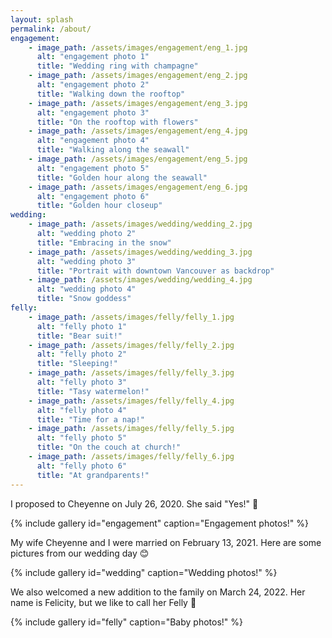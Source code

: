 ```yaml
---
layout: splash
permalink: /about/
engagement:
    - image_path: /assets/images/engagement/eng_1.jpg
      alt: "engagement photo 1"
      title: "Wedding ring with champagne"
    - image_path: /assets/images/engagement/eng_2.jpg
      alt: "engagement photo 2"
      title: "Walking down the rooftop"
    - image_path: /assets/images/engagement/eng_3.jpg
      alt: "engagement photo 3"
      title: "On the rooftop with flowers"
    - image_path: /assets/images/engagement/eng_4.jpg
      alt: "engagement photo 4"
      title: "Walking along the seawall"   
    - image_path: /assets/images/engagement/eng_5.jpg
      alt: "engagement photo 5"
      title: "Golden hour along the seawall"
    - image_path: /assets/images/engagement/eng_6.jpg
      alt: "engagement photo 6"
      title: "Golden hour closeup"
wedding:
    - image_path: /assets/images/wedding/wedding_2.jpg
      alt: "wedding photo 2"
      title: "Embracing in the snow"              
    - image_path: /assets/images/wedding/wedding_3.jpg
      alt: "wedding photo 3"
      title: "Portrait with downtown Vancouver as backdrop"
    - image_path: /assets/images/wedding/wedding_4.jpg
      alt: "wedding photo 4"
      title: "Snow goddess" 
felly:
    - image_path: /assets/images/felly/felly_1.jpg
      alt: "felly photo 1"
      title: "Bear suit!"
    - image_path: /assets/images/felly/felly_2.jpg
      alt: "felly photo 2"
      title: "Sleeping!"        
    - image_path: /assets/images/felly/felly_3.jpg
      alt: "felly photo 3"
      title: "Tasy watermelon!"  
    - image_path: /assets/images/felly/felly_4.jpg
      alt: "felly photo 4"
      title: "Time for a nap!"  
    - image_path: /assets/images/felly/felly_5.jpg
      alt: "felly photo 5"
      title: "On the couch at church!"     
    - image_path: /assets/images/felly/felly_6.jpg
      alt: "felly photo 6"
      title: "At grandparents!"                                    
---
```


I proposed to Cheyenne on July 26, 2020. She said "Yes!" :couple_with_heart:

{% include gallery id="engagement" caption="Engagement photos!" %}

My wife Cheyenne and I were married on February 13, 2021. Here are some pictures from our wedding day :blush:

{% include gallery id="wedding" caption="Wedding photos!" %}

We also welcomed a new addition to the family on March 24, 2022. Her name is Felicity, but we like to call her Felly :baby:

{% include gallery id="felly" caption="Baby photos!" %}